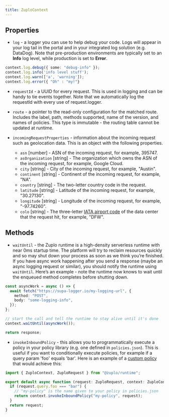 ```yaml
---
title: ZuploContext
---
```


## Properties

- `log` - a logger you can use to help debug your code. Logs will appear in your
  log tail in the portal and in your integrated log solution (e.g. DataDog).
  Note that pre-production environments are typically set to an **Info** log
  level, while production is set to **Error**.

```ts
context.log.debug({ some: "debug-info" });
context.log.info('info level stuff');
context.log.warn(['a', 'warning']);
context.log.error({ "Oh" : "my!"}
```

- `requestId` - a UUID for every request. This is used in logging and can be
  handy to tie events together. Note that we automatically log the requestId
  with every use of request.logger.
- `route` - a pointer to the read-only configuration for the matched route.
  Includes the label, path, methods supported, name of the version, and names of
  policies. This type is immutable - the routing table cannot be updated at
  runtime.

- `incomingRequestProperties` - information about the incoming request such as geolocation data. This is an object with the following properties.

  - `asn` [number] - ASN of the incoming request, for example, 395747.
  - `asOrganization` [string] - The organization which owns the ASN of the incoming request, for example, Google Cloud.
  - `city` [string] - City of the incoming request, for example, "Austin".
  - `continent` [string] - Continent of the incoming request, for example, "NA".
  - `country` [string] - The two-letter country code in the request.
  - `latitude` [string] - Latitude of the incoming request, for example, "30.27130".
  - `longitude` [string] - Longitude of the incoming request, for example, "-97.74260".
  - `colo` [string] - The three-letter [IATA airport code](https://en.wikipedia.org/wiki/IATA_airport_code) of the data center that the request hit, for example, "DFW".

## Methods

- `waitUntil` - the Zuplo runtime is a high-density serverless runtime with near
  0ms startup time. The platform will try to reclaim resources quickly and so
  may shut down your process as soon as we think you’re finished. If you have
  async work happening after you send a response (maybe an async logging request
  or similar), you should notify the runtime using `waitUntil`. Here’s an
  example - note the runtime now knows to wait until the enqueued method
  completes before shutting down.

```ts
const asyncWork = async () => {
  await fetch("https://supa-logger.io/my-logging-url", {
    method: "POST",
    body: "some-logging-info",
  });
};

// start the call and tell the runtime to stay alive until it's done
context.waitUntil(asyncWork());

return response;
```

- `invokeInboundPolicy` - this allows you to programmatically execute a policy in your policy library (e.g. one defined in `policies.json`). This is useful if you want to conditionally execute policies, for example if a query param 'foo' equals 'bar'. Here is an example of a [custom policy](/docs/policies/custom-code-inbound.md) that would achieve this:

```ts
import { ZuploContext, ZuploRequest } from "@zuplo/runtime";

export default async function (request: ZuploRequest, context: ZuploContext) {
  if (request.query.foo === "bar") {
    // "my-policy" is the name given to your policy in policies.json
    return context.invokeInboundPolicy("my-policy", request);
  }
  return request;
}
```
